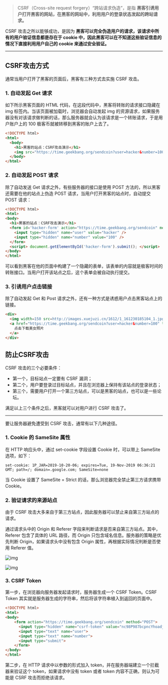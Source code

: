 > CSRF（Cross-site request forgery）“跨站请求伪造”，是指 **黑客引诱用户打开黑客的网站，在黑客的网站中，利用用户的登录状态发起的跨站请求。**



CSRF 攻击之所以能够成功，是因为 **黑客可以完全伪造用户的请求，该请求中所有的用户验证信息都是存在于 cookie 中，因此黑客可以在不知道这些验证信息的情况下直接利用用户自己的 cookie 来通过安全验证。**

--------



## CSRF攻击方式

通常当用户打开了黑客的页面后，黑客有三种方式去实施 CSRF 攻击。

### 1. 自动发起 Get 请求

如下所示黑客页面的 HTML 代码，在这段代码中，黑客将转账的请求接口隐藏在 img 标签内。当该页面被加载时，浏览器会自动发起 img 的资源请求，如果服务器没有对该请求做判断的话，那么服务器就会认为该请求是一个转账请求，于是用户账户上的 100 极客币就被转移到黑客的账户上去了。

~~~html
<!DOCTYPE html>
<html>
  <body>
    <h1>黑客的站点：CSRF攻击演示</h1>
    <img src="https://time.geekbang.org/sendcoin?user=hacker&number=100">
  </body>
</html>
~~~

### 2. 自动发起 POST 请求

除了自动发送 Get 请求之外，有些服务器的接口是使用 POST 方法的，所以黑客还需要在他的站点上伪造 POST 请求，当用户打开黑客的站点时，自动提交 POST 请求：

~~~html
<!DOCTYPE html>
<html>
<body>
  <h1>黑客的站点：CSRF攻击演示</h1>
  <form id='hacker-form' action="https://time.geekbang.org/sendcoin" method=POST>
    <input type="hidden" name="user" value="hacker" />
    <input type="hidden" name="number" value="100" />
  </form>
  <script> document.getElementById('hacker-form').submit(); </script>
</body>
</html>
~~~

可以看到黑客在他的页面中构建了一个隐藏的表单，该表单的内容就是极客时间的转账接口。当用户打开该站点之后，这个表单会被自动执行提交。

### 3. 引诱用户点击链接

除了自动发起 Get 和 Post 请求之外，还有一种方式是诱惑用户点击黑客站点上的链接。

~~~htmL
<div>
  <img width=150 src=http://images.xuejuzi.cn/1612/1_161230185104_1.jpg> </img> </div> <div>
  <a href="https://time.geekbang.org/sendcoin?user=hacker&number=100" taget="_blank">
    点击下载美女照片
  </a>
</div>
~~~



## 防止CSRF攻击

CSRF 攻击的三个必要条件：

+ 第一个，目标站点一定要有 CSRF 漏洞；
+ 第二个，用户要登录过目标站点，并且在浏览器上保持有该站点的登录状态；
+ 第三个，需要用户打开一个第三方站点，可以是黑客的站点，也可以是一些论坛。

满足以上三个条件之后，黑客就可以对用户进行 CSRF 攻击了。

-------

要让服务器避免遭受到 CSRF 攻击，通常有以下几种途径。

### 1. Cookie 的 SameSite 属性

在 HTTP 响应头中，通过 set-cookie 字段设置 Cookie 时，可以带上 SameSite 选项，如下：

~~~http
set-cookie: 1P_JAR=2019-10-20-06; expires=Tue, 19-Nov-2019 06:36:21 GMT; path=/; domain=.google.com; SameSite=none
~~~

当 Cookie 设置了 SameSite = Strict 的话，那么浏览器完全禁止第三方请求携带Cookie。



### 2. 验证请求的来源站点

由于 CSRF 攻击大多来自于第三方站点，因此服务器可以禁止来自第三方站点的请求。

通过请求头中的 Origin 和 Referer 字段来判断请求是否来自第三方站点。其中，Referer 包含了具体的 URL 路径，而 Origin 只包含域名信息。服务器的策略是优先判断 Origin，如果请求头中没有包含 Origin 属性，再根据实际情况判断是否使用 Referer 值。

![img](https://static001.geekbang.org/resource/image/15/c9/159430e9d15cb7bcfa4fd014da31a2c9.png?wh=1142*816)

![img](https://static001.geekbang.org/resource/image/25/03/258dc5542db8961aaa23ec0c02030003.png?wh=1142*864)



### 3. CSRF Token

第一步，在浏览器向服务器发起请求时，服务器生成一个 CSRF Token。CSRF Token 其实就是服务器生成的字符串，然后将该字符串植入到返回的页面中。

~~~html
<!DOCTYPE html>
<html>
<body>
    <form action="https://time.geekbang.org/sendcoin" method="POST">
      <input type="hidden" name="csrf-token" value="nc98P987bcpncYhoadjoiydc9ajDlcn">
      <input type="text" name="user">
      <input type="text" name="number">
      <input type="submit">
    </form>
</body>
</html>
~~~

第二步，在 HTTP 请求中以参数的形式加入 token，并在服务器端建立一个拦截器来验证这个 token，如果请求中没有 token 或者 token 内容不正确，则认为可能是 CSRF 攻击而拒绝该请求。



